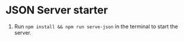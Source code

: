 # JSON Server starter

1. Run `npm install && npm run serve-json` in the terminal to start the server.
